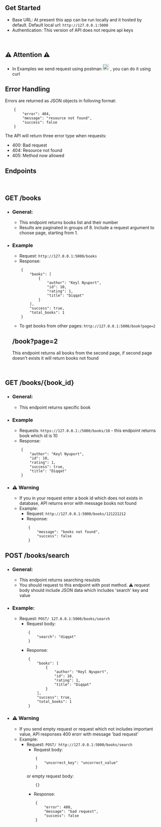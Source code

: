 ## Get Started
* Base URL: At present this app can be run locally and it hosted by default. Default local url: ``` http://127.0.0.1:5000 ```
* Authentication: This version of API does not require api keys

<br>


## ⚠️ Attention ⚠️
* In Examples we send request using postman <img src="http://cdn.auth0.com/blog/postman-integration/logo.png" alt="postman" width="21px" height="21px"> , you can do it using curl


## Error Handling
Errors are returned as JSON objects in folloving format:
```
    {
        "error": 404,
        "message": "resource not found",
        "success": false
    }
```

The API will return three error type when requests: <br>
* 400: Bad request 
* 404: Resource not found 
* 405: Method now allowed 

## Endpoints
<br>

## GET /books
* ### General:
    * This endpoint returns books list and their number
    * Results are paginated in groups of 8. Include a request argument to choose page, starting from 1.
* ### Example
    * Request: ```http://127.0.0.1:5000/books``` <br>
    * Response:
    ```
        {
            "books": [
                {
                    "author": "Keyl Nyuport",
                    "id": 10,
                    "rating": 1,
                    "title": "Diqqat"
                }
            ],
            "success": true,
            "total_books": 1
        }
    ```

    * To get books from other pages: ``` http://127.0.0.1:5000/book?page=2 ```
    ## /book?page=2
    This endpoint returns all books from the second page, if second page doesn't exists it will return books not found
    
<br>

## GET /books/{book_id}
* ### General:
    * This endpoint returns specific book
* ### Example
    * Requests: ``` https://127.0.0.1:/5000/books/10 ``` - this endpoint returns book which id is 10
    * Response:
    ```
        {
            "author": "Keyl Nyuport",
            "id": 10,
            "rating": 1,
            "success": true,
            "title": "Diqqat"
        }
    ```

* ### ⚠️ Warning
    * If you in your request enter a book id which does not exists in database, API returns error with message books not found
    * Example:
        * Request: ``` http://127.0.0.1:5000/books/121221212 ```
        * Response:
        ```
            {
                "message": "books not found",
                "success": false
            }
        ```
## POST /books/search
* ### General:
    * This endpoint returns searching resulsts
    * You should request to this endpoint with post method. ⚠️ request body should include JSON data which includes 'search' key and value
* ### Example:
    * Request: ``` POST/ 127.0.0.1:5000/books/search ``` 
        * Request body:
        ``` 
            {
                "search": "diqqat"
            }
        ```
        * Response:
        ```
            {
                "books": [
                    {
                        "author": "Keyl Nyuport",
                        "id": 10,
                        "rating": 1,
                        "title": "Diqqat"
                    }
                ],
                "success": true,
                "total_books": 1
            }
        ```
* ### ⚠️ Warning
    * If you send empty request or request which not includes important value, API responses 400 erorr with message 'bad request'
    * Example:
        * Request: ``` POST/ http://127.0.0.1:5000/books/search ```
            * Request body:
            ```
                {
                    "uncorrect_key": "uncorrect_value"
                }
            ```
            or empty request body:
            ```
                {}
            ```
            * Response:
            ```
                {
                    "error": 400,
                    "message": "bad request",
                    "success": false
                }
            ```      
      
